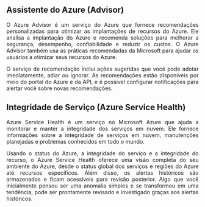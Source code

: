 ## Assistente do Azure (Advisor)

<p align="justify">O Azure Advisor é um serviço do Azure que fornece recomendações personalizadas para otimizar as implantações de recursos do Azure. Ele analisa a implantação do Azure e recomenda soluções para melhorar a segurança, desempenho, confiabilidade e reduzir os custos. O Azure Advisor também usa as práticas recomendadas da Microsoft para ajudar os usuários a otimizar seus recursos do Azure.</p>

<p align="justify">O serviço de recomendação inclui ações sugeridas que você pode adotar imediatamente, adiar ou ignorar.
As recomendações estão disponíveis por meio do portal do Azure e da API, e é possível configurar notificações para alertar você sobre novas recomendações.</p>

## Integridade de Serviço (Azure Service Health)

<p align="justify">Azure Service Health é um serviço no Microsoft Azure que ajuda a monitorar e manter a integridade dos serviços em nuvem. Ele fornece informações sobre a integridade de serviços em nuvem, manutenções planejadas e problemas conhecidos em todo o mundo.</p>

<p align="justify">Usando o status do Azure, a integridade do serviço e a integridade do recurso, o Azure Service Health oferece uma visão completa do seu ambiente do Azure, desde o status global dos serviços e regiões do Azure até recursos específicos. Além disso, os alertas históricos são armazenados e ficam acessíveis para revisão posterior. Algo que você inicialmente pensou ser uma anomalia simples e se transformou em uma tendência, pode ser prontamente revisado e investigado graças aos alertas históricos.</p>
